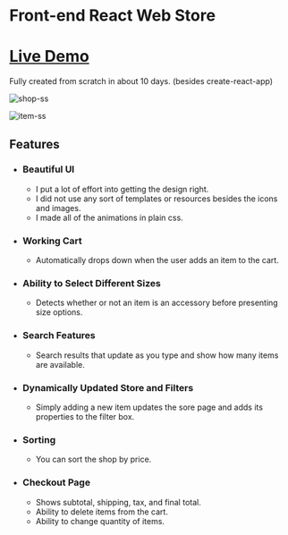 # Front-end React Web Store

# [Live Demo](https://joshwrn.github.io/kid/)

Fully created from scratch in about 10 days. (besides create-react-app)

![shop-ss](https://user-images.githubusercontent.com/81135679/120249450-d0f68380-c22f-11eb-8c58-209df5794d92.jpg)

![item-ss](https://user-images.githubusercontent.com/81135679/120249466-dd7adc00-c22f-11eb-824a-ca1fddc0de4d.jpg)

## Features

- ### Beautiful UI
  - I put a lot of effort into getting the design right.
  - I did not use any sort of templates or resources besides the icons and images.
  - I made all of the animations in plain css.
- ### Working Cart
  - Automatically drops down when the user adds an item to the cart.
- ### Ability to Select Different Sizes
  - Detects whether or not an item is an accessory before presenting size options.
- ### Search Features
  - Search results that update as you type and show how many items are available.
- ### Dynamically Updated Store and Filters
  - Simply adding a new item updates the sore page and adds its properties to the filter box.
- ### Sorting
  - You can sort the shop by price.
- ### Checkout Page
  - Shows subtotal, shipping, tax, and final total.
  - Ability to delete items from the cart.
  - Ability to change quantity of items.
